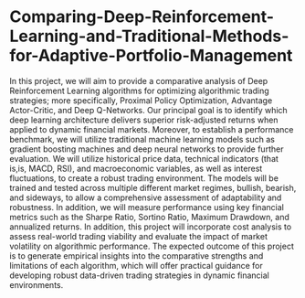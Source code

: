 # Comparing-Deep-Reinforcement-Learning-and-Traditional-Methods-for-Adaptive-Portfolio-Management

In this project, we will aim to provide a comparative analysis of Deep Reinforcement Learning algorithms for optimizing algorithmic trading strategies; more specifically, Proximal Policy Optimization, Advantage Actor-Critic, and Deep Q-Networks. Our principal goal is to identify which deep learning architecture delivers superior risk-adjusted returns when applied to dynamic financial markets.  Moreover, to establish a performance benchmark, we will utilize traditional machine learning models such as gradient boosting machines and deep neural networks to provide further evaluation.  We will utilize historical price data, technical indicators (that is,is, MACD, RSI), and macroeconomic variables, as well as interest fluctuations, to create a robust trading environment. The models will be trained and tested across multiple different market regimes, bullish, bearish, and sideways, to allow a comprehensive assessment of adaptability and robustness. In addition, we will measure performance using key financial metrics such as the Sharpe Ratio, Sortino Ratio, Maximum Drawdown, and annualized returns. In addition, this project will incorporate cost analysis to assess real-world trading viability and evaluate the impact of market volatility on algorithmic performance. The expected outcome of this project is to generate empirical insights into the comparative strengths and limitations of each algorithm, which will offer practical guidance for developing robust data-driven trading strategies in dynamic financial environments. 
